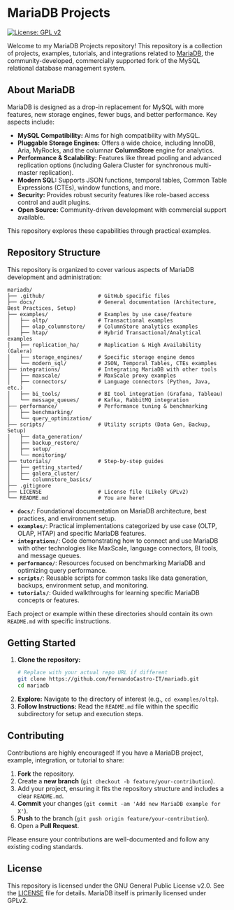 # MariaDB Projects

[![License: GPL v2](https://img.shields.io/badge/License-GPL%20v2-blue.svg)](https://www.gnu.org/licenses/old-licenses/gpl-2.0.en.html) <!-- MariaDB is typically GPLv2, adjust if needed -->

Welcome to my MariaDB Projects repository! This repository is a collection of projects, examples, tutorials, and integrations related to [MariaDB](https://mariadb.org/), the community-developed, commercially supported fork of the MySQL relational database management system.

## About MariaDB

MariaDB is designed as a drop-in replacement for MySQL with more features, new storage engines, fewer bugs, and better performance. Key aspects include:

- **MySQL Compatibility:** Aims for high compatibility with MySQL.
- **Pluggable Storage Engines:** Offers a wide choice, including InnoDB, Aria, MyRocks, and the columnar **ColumnStore** engine for analytics.
- **Performance & Scalability:** Features like thread pooling and advanced replication options (including Galera Cluster for synchronous multi-master replication).
- **Modern SQL:** Supports JSON functions, temporal tables, Common Table Expressions (CTEs), window functions, and more.
- **Security:** Provides robust security features like role-based access control and audit plugins.
- **Open Source:** Community-driven development with commercial support available.

This repository explores these capabilities through practical examples.

## Repository Structure

This repository is organized to cover various aspects of MariaDB development and administration:

```
mariadb/
├── .github/                 # GitHub specific files
├── docs/                    # General documentation (Architecture, Best Practices, Setup)
├── examples/                # Examples by use case/feature
│   ├── oltp/                # Transactional examples
│   ├── olap_columnstore/    # ColumnStore analytics examples
│   ├── htap/                # Hybrid Transactional/Analytical examples
│   ├── replication_ha/      # Replication & High Availability (Galera)
│   ├── storage_engines/     # Specific storage engine demos
│   └── modern_sql/          # JSON, Temporal Tables, CTEs examples
├── integrations/            # Integrating MariaDB with other tools
│   ├── maxscale/            # MaxScale proxy examples
│   ├── connectors/          # Language connectors (Python, Java, etc.)
│   ├── bi_tools/            # BI tool integration (Grafana, Tableau)
│   └── message_queues/      # Kafka, RabbitMQ integration
├── performance/             # Performance tuning & benchmarking
│   ├── benchmarking/
│   └── query_optimization/
├── scripts/                 # Utility scripts (Data Gen, Backup, Setup)
│   ├── data_generation/
│   ├── backup_restore/
│   ├── setup/
│   └── monitoring/
├── tutorials/               # Step-by-step guides
│   ├── getting_started/
│   ├── galera_cluster/
│   └── columnstore_basics/
├── .gitignore
├── LICENSE                  # License file (Likely GPLv2)
└── README.md                # You are here!
```

- **`docs/`**: Foundational documentation on MariaDB architecture, best practices, and environment setup.
- **`examples/`**: Practical implementations categorized by use case (OLTP, OLAP, HTAP) and specific MariaDB features.
- **`integrations/`**: Code demonstrating how to connect and use MariaDB with other technologies like MaxScale, language connectors, BI tools, and message queues.
- **`performance/`**: Resources focused on benchmarking MariaDB and optimizing query performance.
- **`scripts/`**: Reusable scripts for common tasks like data generation, backups, environment setup, and monitoring.
- **`tutorials/`**: Guided walkthroughs for learning specific MariaDB concepts or features.

Each project or example within these directories should contain its own `README.md` with specific instructions.

## Getting Started

1.  **Clone the repository:**
    ```bash
    # Replace with your actual repo URL if different
    git clone https://github.com/FernandoCastro-IT/mariadb.git
    cd mariadb
    ```
2.  **Explore:** Navigate to the directory of interest (e.g., `cd examples/oltp`).
3.  **Follow Instructions:** Read the `README.md` file within the specific subdirectory for setup and execution steps.

## Contributing

Contributions are highly encouraged! If you have a MariaDB project, example, integration, or tutorial to share:

1.  **Fork** the repository.
2.  Create a **new branch** (`git checkout -b feature/your-contribution`).
3.  Add your project, ensuring it fits the repository structure and includes a clear `README.md`.
4.  **Commit** your changes (`git commit -am 'Add new MariaDB example for X'`).
5.  **Push** to the branch (`git push origin feature/your-contribution`).
6.  Open a **Pull Request**.

Please ensure your contributions are well-documented and follow any existing coding standards.

## License

This repository is licensed under the GNU General Public License v2.0. See the [LICENSE](LICENSE) file for details. MariaDB itself is primarily licensed under GPLv2.
